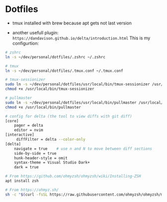# Dotfiles

- tmux installed with brew because apt gets not last version

- another usefull plugin: `https://dandavison.github.io/delta/introduction.html`
  This is my configurtion:

```bash
# zshrc
ln -s ~/dev/personal/dotfiles/.zshrc ~/.zshrc

# tmux
ln -s ~/dev/personal/dotfiles/.tmux.conf ~/.tmux.conf

# tmux-sessionizer
sudo ln -s ~/dev/personal/dotfiles/usr/local/bin/tmux-sessionizer /usr/local/bin/tmux-sessionizer
chmod +x /usr/local/bin/tmux-sessionizer

# pullmaster
sudo ln -s ~/dev/personal/dotfiles/usr/local/bin/pullmaster /usr/local/bin/pullmaster
chmod +x /usr/local/bin/pullmaster
```

```bash
# config for delta (the tool to view diffs with git diff)
[core]
    pager = delta
    editor = nvim
[interactive]
     diffFilter = delta --color-only
[delta]
    navigate = true    # use n and N to move between diff sections
    side-by-side = true
    hunk-header-style = omit
    syntax-theme = Visual Studio Dark+
    dark = true
```

```bash
# From https://github.com/ohmyzsh/ohmyzsh/wiki/Installing-ZSH
apt install zsh

# From https://ohmyz.sh/
sh -c "$(curl -fsSL https://raw.githubusercontent.com/ohmyzsh/ohmyzsh/master/tools/install.sh)"
```
